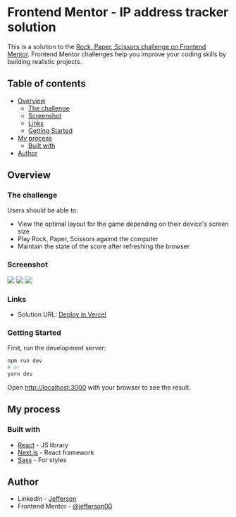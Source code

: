 # Frontend Mentor - IP address tracker solution

This is a solution to the [Rock, Paper, Scissors challenge on Frontend Mentor](https://www.frontendmentor.io/challenges/rock-paper-scissors-game-pTgwgvgH). Frontend Mentor challenges help you improve your coding skills by building realistic projects. 

## Table of contents

- [Overview](#overview)
  - [The challenge](#the-challenge)
  - [Screenshot](#screenshot)
  - [Links](#links)
  - [Getting Started](#getting-started)
- [My process](#my-process)
  - [Built with](#built-with)
- [Author](#author)

## Overview

### The challenge

Users should be able to:

- View the optimal layout for the game depending on their device's screen size
- Play Rock, Paper, Scissors against the computer
- Maintain the state of the score after refreshing the browser

### Screenshot

![](./.github/preview-1.png)
![](./.github/preview-2.png)
![](./.github/preview-3.png)

### Links

- Solution URL: [Deploy in Vercel](https://rock-paper-scissors-seven-tau.vercel.app/)

### Getting Started

First, run the development server:

```bash
npm run dev
# or
yarn dev
```

Open [http://localhost:3000](http://localhost:3000) with your browser to see the result.

## My process

### Built with

- [React](https://reactjs.org/) - JS library
- [Next.js](https://nextjs.org/) - React framework
- [Sass](https://sass-lang.com/) - For styles


## Author

- Linkedin - [Jefferson](https://www.linkedin.com/in/jefferson-c-silva-aa1b7b1a9/)
- Frontend Mentor - [@jefferson00](https://www.frontendmentor.io/profile/Jefferson00)



